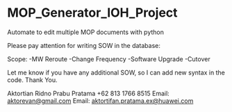 # MOP_Generator_IOH_Project
Automate to edit multiple MOP documents with python

Please pay attention for writing SOW in the database:

Scope:
-MW Reroute
-Change Frequency
-Software Upgrade
-Cutover

Let me know if you have any additional SOW, so I can add new syntax in the code. Thank You.

Aktortian Ridno Prabu Pratama
+62 813 1766 8515 
Email: aktorevan@gmail.com
Email: aktortifan.pratama.ex@huawei.com
